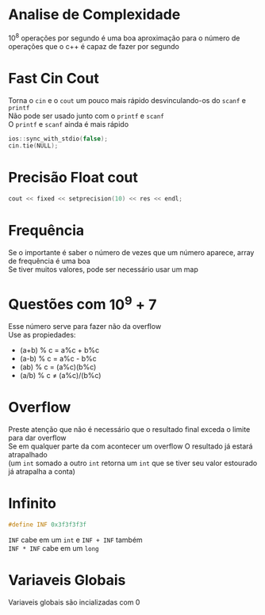# Analise de Complexidade
$10^8$ operações por segundo é uma boa aproximação para o número de operações que o c++ é capaz de fazer por segundo

# Fast Cin Cout
Torna o `cin` e o `cout` um pouco mais rápido desvinculando-os do `scanf` e `printf`\
Não pode ser usado junto com o `printf` e `scanf`\
O `printf` e `scanf` ainda é mais rápido
```cpp
ios::sync_with_stdio(false);
cin.tie(NULL);
```
# Precisão Float cout
```cpp
cout << fixed << setprecision(10) << res << endl;
```

# Frequência
Se o importante é saber o número de vezes que um número aparece, array de frequência é uma boa\
Se tiver muitos valores, pode ser necessário usar um map

# Questões com $10^9+7$
Esse número serve para fazer não da overflow\
Use as propiedades:

- (a+b) % c = a%c + b%c
- (a-b) % c = a%c - b%c
- (ab) % c = (a%c)(b%c)
- (a/b) % c &ne; (a%c)/(b%c)

# Overflow
Preste atenção que não é necessário que o resultado final exceda o limite para dar overflow\
Se em qualquer parte da com acontecer um overflow O resultado já estará atrapalhado\
(um `int` somado a outro `int` retorna um `int` que se tiver seu valor estourado já atrapalha a conta)

# Infinito
```cpp
#define INF 0x3f3f3f3f
```
`INF` cabe em um `int` e `INF + INF` também\
`INF * INF` cabe em um `long`

# Variaveis Globais
Variaveis globais são incializadas com 0
